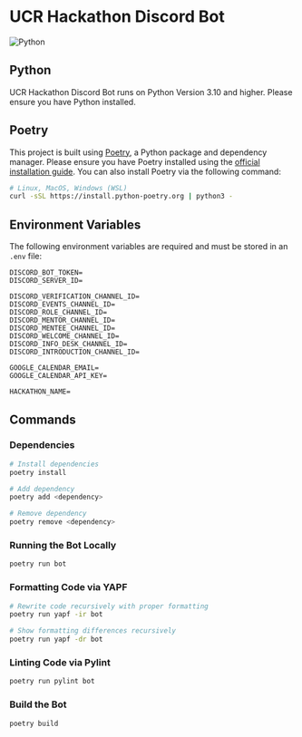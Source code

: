 # UCR Hackathon Discord Bot
![Python](https://img.shields.io/badge/python-3670A0?style=for-the-badge&logo=python&logoColor=ffdd54)

## Python
UCR Hackathon Discord Bot runs on Python Version 3.10 and higher. Please ensure you have Python installed. 

## Poetry 
This project is built using [Poetry](https://python-poetry.org), a Python package and dependency manager. Please ensure you have Poetry installed using the [official installation guide](https://python-poetry.org/docs/#installation). You can also install Poetry via the following command:
```bash
# Linux, MacOS, Windows (WSL)
curl -sSL https://install.python-poetry.org | python3 -
```

## Environment Variables

The following environment variables are required and must be stored in an `.env` file:
```env
DISCORD_BOT_TOKEN=
DISCORD_SERVER_ID=

DISCORD_VERIFICATION_CHANNEL_ID=
DISCORD_EVENTS_CHANNEL_ID=
DISCORD_ROLE_CHANNEL_ID=
DISCORD_MENTOR_CHANNEL_ID=
DISCORD_MENTEE_CHANNEL_ID=
DISCORD_WELCOME_CHANNEL_ID=
DISCORD_INFO_DESK_CHANNEL_ID=
DISCORD_INTRODUCTION_CHANNEL_ID=

GOOGLE_CALENDAR_EMAIL=
GOOGLE_CALENDAR_API_KEY=

HACKATHON_NAME=
```

## Commands

### Dependencies
```bash
# Install dependencies
poetry install

# Add dependency
poetry add <dependency>

# Remove dependency
poetry remove <dependency>
```

### Running the Bot Locally
```bash
poetry run bot
```

### Formatting Code via YAPF
```bash
# Rewrite code recursively with proper formatting
poetry run yapf -ir bot

# Show formatting differences recursively
poetry run yapf -dr bot
```

### Linting Code via Pylint
```bash
poetry run pylint bot
```

### Build the Bot
```bash
poetry build
```

